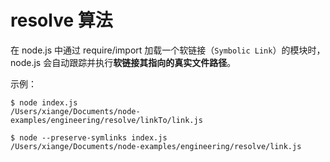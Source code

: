 # resolve 算法

在 node.js 中通过 require/import 加载一个软链接（`Symbolic Link`）的模块时，node.js 会自动跟踪并执行**软链接其指向的真实文件路径**。

示例：

```
$ node index.js
/Users/xiange/Documents/node-examples/engineering/resolve/linkTo/link.js

$ node --preserve-symlinks index.js 
/Users/xiange/Documents/node-examples/engineering/resolve/link.js
```